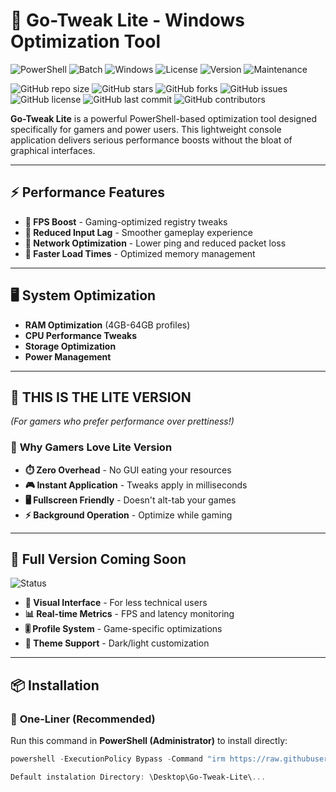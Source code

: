 # 🚀 Go-Tweak Lite - Windows Optimization Tool

![PowerShell](https://img.shields.io/badge/PowerShell-5.1+-blue.svg)
![Batch](https://img.shields.io/badge/Batch-Script-yellow.svg)
![Windows](https://img.shields.io/badge/Windows-10|11-0078D6.svg)
![License](https://img.shields.io/badge/License-MIT-green.svg)
![Version](https://img.shields.io/badge/Version-Lite%20Edition-lightgrey.svg)
![Maintenance](https://img.shields.io/badge/Maintenance-Actively%20Developed-brightgreen.svg)

![GitHub repo size](https://img.shields.io/github/repo-size/GoDY4u/Go-Tweak-Lite)
![GitHub stars](https://img.shields.io/github/stars/GoDY4u/Go-Tweak-Lite?style=social)
![GitHub forks](https://img.shields.io/github/forks/GoDY4u/Go-Tweak-Lite?style=social)
![GitHub issues](https://img.shields.io/github/issues/GoDY4u/Go-Tweak-Lite)
![GitHub license](https://img.shields.io/github/license/GoDY4u/Go-Tweak-Lite)
![GitHub last commit](https://img.shields.io/github/last-commit/GoDY4u/Go-Tweak-Lite)
![GitHub contributors](https://img.shields.io/github/contributors/GoDY4u/Go-Tweak-Lite)


**Go-Tweak Lite** is a powerful PowerShell-based optimization tool designed specifically for gamers and power users. This lightweight console application delivers serious performance boosts without the bloat of graphical interfaces.

---

## ⚡ **Performance Features**
- **🎯 FPS Boost** - Gaming-optimized registry tweaks  
- **🚀 Reduced Input Lag** - Smoother gameplay experience  
- **📶 Network Optimization** - Lower ping and reduced packet loss  
- **💨 Faster Load Times** - Optimized memory management  

---

## 🖥️ **System Optimization**
- **RAM Optimization** (4GB-64GB profiles)  
- **CPU Performance Tweaks**  
- **Storage Optimization**  
- **Power Management**  

---

## 🎯 **THIS IS THE LITE VERSION**
*(For gamers who prefer performance over prettiness!)*

### 🔹 **Why Gamers Love Lite Version**
- **⏱️ Zero Overhead** - No GUI eating your resources  
- **🎮 Instant Application** - Tweaks apply in milliseconds  
- **🖥️ Fullscreen Friendly** - Doesn't alt-tab your games  
- **⚡ Background Operation** - Optimize while gaming  

---

## 🔸 **Full Version Coming Soon**
![Status](https://img.shields.io/badge/Full%20Version-Coming%20Soon-orange.svg)
- **🎨 Visual Interface** - For less technical users  
- **📊 Real-time Metrics** - FPS and latency monitoring  
- **🎚️ Profile System** - Game-specific optimizations  
- **🌙 Theme Support** - Dark/light customization  

---

## 📦 **Installation**

### 🔹 **One-Liner (Recommended)**
Run this command in **PowerShell (Administrator)** to install directly:  
```powershell
powershell -ExecutionPolicy Bypass -Command "irm https://raw.githubusercontent.com/GoDY4u/Go-Tweak-Lite/main/install.ps1 | iex"

Default instalation Directory: \Desktop\Go-Tweak-Lite\...
